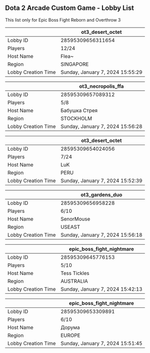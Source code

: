 ## Dota 2 Arcade Custom Game - Lobby List

This list only for Epic Boss Fight Reborn and Overthrow 3

|  | ot3_desert_octet |
| ------ | ------ |
| Lobby ID | 28595309656311654 |
| Players | 12/24 |
| Host Name | Flea~ |
| Region | SINGAPORE |
| Lobby Creation Time | Sunday, January 7, 2024 15:55:29 |


|  | ot3_necropolis_ffa |
| ------ | ------ |
| Lobby ID | 28595309657089312 |
| Players | 5/8 |
| Host Name | Бабушка Стрея |
| Region | STOCKHOLM |
| Lobby Creation Time | Sunday, January 7, 2024 15:56:28 |


|  | ot3_desert_octet |
| ------ | ------ |
| Lobby ID | 28595309654024056 |
| Players | 7/24 |
| Host Name | LuK |
| Region | PERU |
| Lobby Creation Time | Sunday, January 7, 2024 15:52:39 |


|  | ot3_gardens_duo |
| ------ | ------ |
| Lobby ID | 28595309656958228 |
| Players | 6/10 |
| Host Name | SenorMouse |
| Region | USEAST |
| Lobby Creation Time | Sunday, January 7, 2024 15:56:18 |


|  | epic_boss_fight_nightmare |
| ------ | ------ |
| Lobby ID | 28595309645776153 |
| Players | 5/10 |
| Host Name | Tess Tickles |
| Region | AUSTRALIA |
| Lobby Creation Time | Sunday, January 7, 2024 15:42:13 |


|  | epic_boss_fight_nightmare |
| ------ | ------ |
| Lobby ID | 28595309653309891 |
| Players | 6/10 |
| Host Name | Дорума |
| Region | EUROPE |
| Lobby Creation Time | Sunday, January 7, 2024 15:51:45 |


